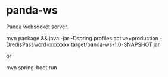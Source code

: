 # panda-ws
Panda websocket server.

mvn package && java -jar -Dspring.profiles.active=production -DredisPassword=xxxxxxx target/panda-ws-1.0-SNAPSHOT.jar

or 

mvn spring-boot:run
